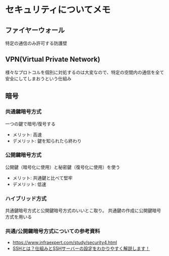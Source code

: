 # セキュリティについてメモ

## ファイヤーウォール

特定の通信のみ許可する防護壁

## VPN(Virtual Private Network)
様々なプロトコルを個別に対処するのは大変なので、特定の空間内の通信を全て安全にしてしまおうという仕組み

## 暗号
### 共通鍵暗号方式
一つの鍵で暗号/復号する
- メリット: 高速
- デメリット: 鍵を知られたら終わり

### 公開鍵暗号方式
公開鍵（暗号化に使用）と秘密鍵（復号化に使用）を使う

- メリット: 共通鍵と比べて堅牢
- デメリット: 低速

### ハイブリッド方式
共通鍵暗号方式と公開鍵暗号方式のいいとこ取り。
共通鍵の作成に公開鍵暗号方式を用いる

### 共通/公開鍵暗号方式についての参考資料

- https://www.infraexpert.com/study/security4.html
- [SSHとは？仕組みとSSHサーバーの設定をわかりやすく解説します！](https://www.kagoya.jp/howto/rentalserver/ssh/)
